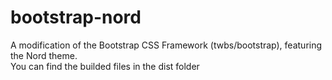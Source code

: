 # bootstrap-nord
A modification of the Bootstrap CSS Framework (twbs/bootstrap), featuring the Nord theme.<br>
You can find the builded files in the dist folder
